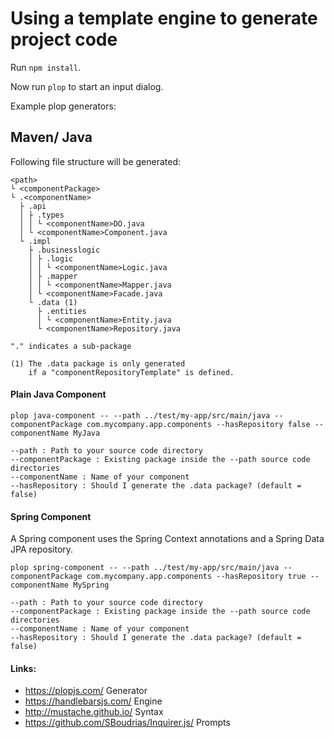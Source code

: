 # Using a template engine to generate project code

Run `npm install`. 

Now run `plop` to start an input dialog.

Example plop generators:

## Maven/ Java

Following file structure will be generated:

```
<path> 
└ <componentPackage>
└ .<componentName>
  ├ .api
  │ ├ .types
  │ │ └ <componentName>DO.java
  │ └ <componentName>Component.java
  └ .impl
    ├ .businesslogic
    │ ├ .logic
    │ │ └ <componentName>Logic.java
    │ ├ .mapper
    │ │ └ <componentName>Mapper.java
    │ └ <componentName>Facade.java
    └ .data (1)
      ├ .entities
      │ └ <componentName>Entity.java
      └ <componentName>Repository.java

"." indicates a sub-package

(1) The .data package is only generated 
    if a "componentRepositoryTemplate" is defined.
```



#### Plain Java Component
`plop java-component -- --path ../test/my-app/src/main/java --componentPackage com.mycompany.app.components --hasRepository false --componentName MyJava`

```
--path : Path to your source code directory
--componentPackage : Existing package inside the --path source code directories
--componentName : Name of your component
--hasRepository : Should I generate the .data package? (default = false)
```

#### Spring Component

A Spring component uses the Spring Context annotations and a Spring Data JPA repository.

`plop spring-component -- --path ../test/my-app/src/main/java --componentPackage com.mycompany.app.components --hasRepository true --componentName MySpring`

```
--path : Path to your source code directory
--componentPackage : Existing package inside the --path source code directories
--componentName : Name of your component
--hasRepository : Should I generate the .data package? (default = false)
```

#### Links:
- https://plopjs.com/ Generator
- https://handlebarsjs.com/ Engine
- http://mustache.github.io/ Syntax
- https://github.com/SBoudrias/Inquirer.js/ Prompts

